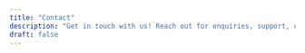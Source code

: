 ```yaml
---
title: "Contact"
description: "Get in touch with us! Reach out for enquiries, support, or feedback."
draft: false
---
```

